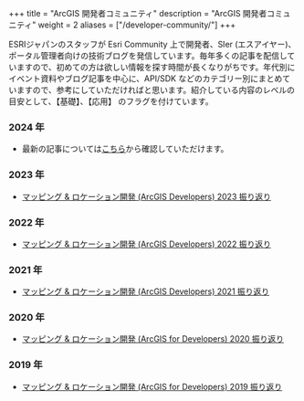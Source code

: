 +++
title = "ArcGIS 開発者コミュニティ"
description = "ArcGIS 開発者コミュニティ"
weight = 2
aliases = ["/developer-community/"]
+++

ESRIジャパンのスタッフが Esri Community 上で開発者、SIer (エスアイヤー)、ポータル管理者向けの技術ブログを発信しています。毎年多くの記事を配信していますので、初めての方は欲しい情報を探す時間が長くなりがちです。年代別にイベント資料やブログ記事を中心に、API/SDK などのカテゴリー別にまとめていますので、参考にしていただければと思います。紹介している内容のレベルの目安として、【基礎】、【応用】 のフラグを付けています。

### 2024 年

- 最新の記事については[こちら](https://community.esri.com/t5/t/ct-p/arcgis-japanese-developer-community)から確認していただけます。

### 2023 年

- [マッピング & ロケーション開発 (ArcGIS Developers) 2023 振り返り](https://community.esri.com/t5/t/t/ta-p/1364671)

### 2022 年

- [マッピング & ロケーション開発 (ArcGIS Developers) 2022 振り返り](https://community.esri.com/t5/t/t/ta-p/1243947/)

### 2021 年

- [マッピング & ロケーション開発 (ArcGIS Developers) 2021 振り返り](https://community.esri.com/t5/t/t/ta-p/1129093)

### 2020 年

- [マッピング & ロケーション開発 (ArcGIS for Developers) 2020 振り返り](https://community.esri.com/t5/t/t/ta-p/1011947)

### 2019 年

- [マッピング & ロケーション開発 (ArcGIS for Developers) 2019 振り返り](https://community.esri.com/t5/t/t/ta-p/915312)

